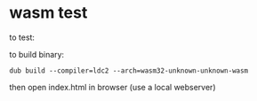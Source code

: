 
# wasm test

to test:

to build binary:
```
dub build --compiler=ldc2 --arch=wasm32-unknown-unknown-wasm
```

then open index.html in browser (use a local webserver)